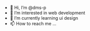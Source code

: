- 👋 Hi, I’m @dms-p
- 👀 I’m interested in web development
- 🌱 I’m currently learning ui design
- 📫 How to reach me ...

<!---
dms-p/dms-p is a ✨ special ✨ repository because its `README.md` (this file) appears on your GitHub profile.
You can click the Preview link to take a look at your changes.
--->
